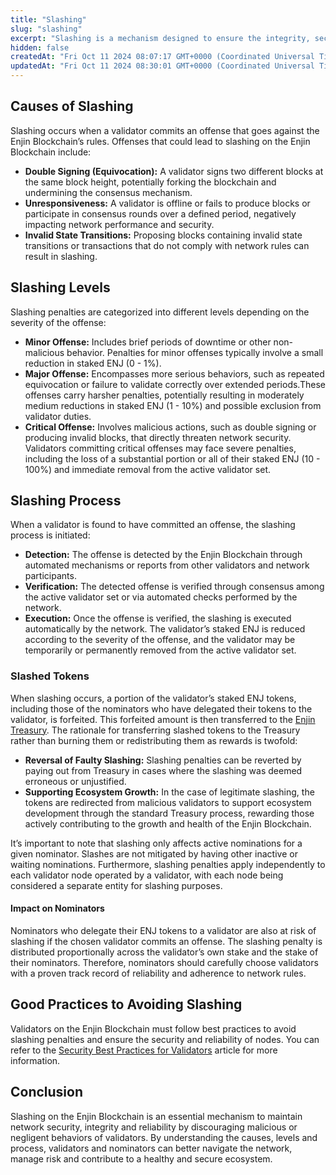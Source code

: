```yaml
---
title: "Slashing"
slug: "slashing"
excerpt: "Slashing is a mechanism designed to ensure the integrity, security and reliability of the Enjin Blockchain network by penalizing validators for malicious or negligent behavior. This mechanism is crucial to maintaining trust and fairness within the network by discouraging actions that could compromise its safety or availability."
hidden: false
createdAt: "Fri Oct 11 2024 08:07:17 GMT+0000 (Coordinated Universal Time)"
updatedAt: "Fri Oct 11 2024 08:30:01 GMT+0000 (Coordinated Universal Time)"
---
```

## Causes of Slashing

Slashing occurs when a validator commits an offense that goes against the Enjin Blockchain’s rules. Offenses that could lead to slashing on the Enjin Blockchain include:

- **Double Signing (Equivocation):** A validator signs two different blocks at the same block height, potentially forking the blockchain and undermining the consensus mechanism.
- **Unresponsiveness:** A validator is offline or fails to produce blocks or participate in consensus rounds over a defined period, negatively impacting network performance and security.
- **Invalid State Transitions:** Proposing blocks containing invalid state transitions or transactions that do not comply with network rules can result in slashing.

## Slashing Levels

Slashing penalties are categorized into different levels depending on the severity of the offense:

- **Minor Offense:** Includes brief periods of downtime or other non-malicious behavior. Penalties for minor offenses typically involve a small reduction in staked ENJ (0 - 1%).
- **Major Offense:** Encompasses more serious behaviors, such as repeated equivocation or failure to validate correctly over extended periods.These offenses carry harsher penalties, potentially resulting in moderately medium reductions in staked ENJ (1 - 10%) and possible exclusion from validator duties.
- **Critical Offense:** Involves malicious actions, such as double signing or producing invalid blocks, that directly threaten network security. Validators committing critical offenses may face severe penalties, including the loss of a substantial portion or all of their staked ENJ (10 - 100%) and immediate removal from the active validator set.

## Slashing Process

When a validator is found to have committed an offense, the slashing process is initiated:

- **Detection:** The offense is detected by the Enjin Blockchain through automated mechanisms or reports from other validators and network participants.
- **Verification:** The detected offense is verified through consensus among the active validator set or via automated checks performed by the network.
- **Execution:** Once the offense is verified, the slashing is executed automatically by the network. The validator’s staked ENJ is reduced according to the severity of the offense, and the validator may be temporarily or permanently removed from the active validator set.

### Slashed Tokens

When slashing occurs, a portion of the validator’s staked ENJ tokens, including those of the nominators who have delegated their tokens to the validator, is forfeited. This forfeited amount is then transferred to the [Enjin Treasury](https://enjin.subscan.io/account/enD9wdMEaQa3MEDUc7dtsCC86JYGMN5JBE2NBRoMyC37dX4iA). The rationale for transferring slashed tokens to the Treasury rather than burning them or redistributing them as rewards is twofold:

- **Reversal of Faulty Slashing:** Slashing penalties can be reverted by paying out from Treasury in cases where the slashing was deemed erroneous or unjustified.
- **Supporting Ecosystem Growth:** In the case of legitimate slashing, the tokens are redirected from malicious validators to support ecosystem development through the standard Treasury process, rewarding those actively contributing to the growth and health of the Enjin Blockchain.

It’s important to note that slashing only affects active nominations for a given nominator. Slashes are not mitigated by having other inactive or waiting nominations. Furthermore, slashing penalties apply independently to each validator node operated by a validator, with each node being considered a separate entity for slashing purposes.

#### Impact on Nominators

Nominators who delegate their ENJ tokens to a validator are also at risk of slashing if the chosen validator commits an offense. The slashing penalty is distributed proportionally across the validator’s own stake and the stake of their nominators. Therefore, nominators should carefully choose validators with a proven track record of reliability and adherence to network rules.

## Good Practices to Avoiding Slashing

Validators on the Enjin Blockchain must follow best practices to avoid slashing penalties and ensure the security and reliability of nodes. You can refer to the [Security Best Practices for Validators](/04-components/06-blockchain-infrastructure/02-operating-relaychain-validator/02-security-best-practices-for-validators.md) article for more information.

## Conclusion

Slashing on the Enjin Blockchain is an essential mechanism to maintain network security, integrity and reliability by discouraging malicious or negligent behaviors of validators. By understanding the causes, levels and process, validators and nominators can better navigate the network, manage risk and contribute to a healthy and secure ecosystem.
